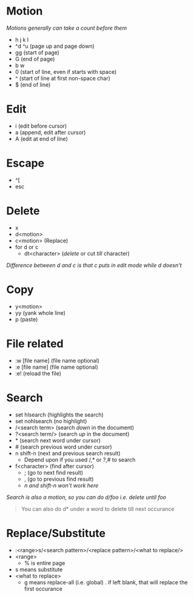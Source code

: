 # Motion
*Motions generally can take a count before them*
* h j k l
* ^d ^u (page up and page down)
* gg (start of page)
* G (end of page)
* b w
* 0 (start of line, even if starts with space)
* ^ (start of line at first non-space char)
* $ (end of line)

# Edit
* i (edit before cursor)
* a (append, edit after cursor)
* A (edit at end of line)

# Escape
* ^[
* esc

# Delete
* x
* d\<motion\>
* c\<motion\> (Replace)
* for d or c
  * dt\<character\> (*delete* or cut *till* character)
  
*Difference between d and c is that c puts in edit mode while d doesn't*

# Copy
* y\<motion\>
* yy (yank whole line)
* p (paste)

# File related
* :w \[file name\] (file name optional)
* :e \[file name\] (file name optional)
* :e! (reload the file)

# Search
* set hlsearch (highlights the search)
* set nohlsearch (no highlight)
* /\<search term\> (search *down* in the document)
* ?\<search term/> (search *up* in the document)
* \* (search next word under cursor)
* \# (search previous word under cursor)
* n shift-n (next and previous search result)
  * Depend upon if you used /,\* or ?,\# to search
* f\<character\> (find after cursor)
  * ; (go to next find result)
  * , (go to previous find result)
  * *n and shift-n won't work here*
  
*Search is also a motion, so you can do d/foo i.e. delete until foo*
> You can also do d\* under a word to delete till next occurance
  
# Replace/Substitute
* :\<range\>s/\<search pattern\>/\<replace pattern\>/\<what to replace/>
* \<range\>
  * % is entire page
* s means substitute
* \<what to replace\>
  * g means replace-all (i.e. global)
  . if left blank, that will replace the first occurance
